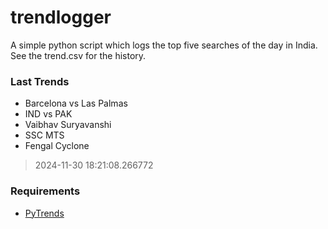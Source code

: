 # trendlogger
A simple python script which logs the top five searches of the day in India.<br>See the trend.csv for the history.<br>

<!-- Last Trends -->
### Last Trends
* Barcelona vs Las Palmas
* IND vs PAK
* Vaibhav Suryavanshi
* SSC MTS
* Fengal Cyclone
> 2024-11-30 18:21:08.266772

<!-- Requirements -->
### Requirements
* [PyTrends](https://github.com/dreyco676/pytrends)
